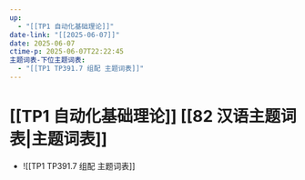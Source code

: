 ```yaml
---
up:
  - "[[TP1 自动化基础理论]]"
date-link: "[[2025-06-07]]"
date: 2025-06-07
ctime-p: 2025-06-07T22:22:45
主题词表-下位主题词表:
  - "[[TP1 TP391.7 组配 主题词表]]"
---
```


# [[TP1 自动化基础理论]] [[82 汉语主题词表|主题词表]]

- ![[TP1 TP391.7 组配 主题词表]]
